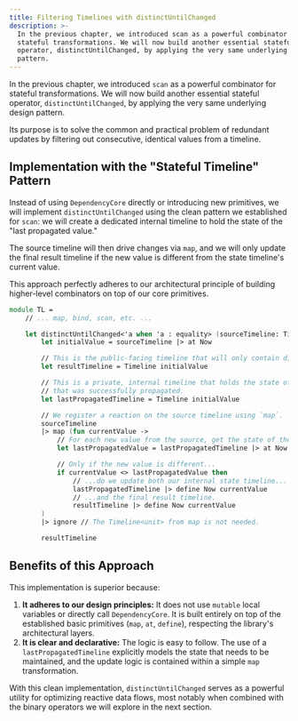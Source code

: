 ```yaml
---
title: Filtering Timelines with distinctUntilChanged
description: >-
  In the previous chapter, we introduced scan as a powerful combinator for
  stateful transformations. We will now build another essential stateful
  operator, distinctUntilChanged, by applying the very same underlying design
  pattern.
---
```

In the previous chapter, we introduced `scan` as a powerful combinator for stateful transformations. We will now build another essential stateful operator, `distinctUntilChanged`, by applying the very same underlying design pattern.

Its purpose is to solve the common and practical problem of redundant updates by filtering out consecutive, identical values from a timeline.

## Implementation with the "Stateful Timeline" Pattern

Instead of using `DependencyCore` directly or introducing new primitives, we will implement `distinctUntilChanged` using the clean pattern we established for `scan`: we will create a dedicated internal timeline to hold the state of the "last propagated value."

The source timeline will then drive changes via `map`, and we will only update the final result timeline if the new value is different from the state timeline's current value.

This approach perfectly adheres to our architectural principle of building higher-level combinators on top of our core primitives.

```fsharp
module TL =
    // ... map, bind, scan, etc. ...

    let distinctUntilChanged<'a when 'a : equality> (sourceTimeline: Timeline<'a>) : Timeline<'a> =
        let initialValue = sourceTimeline |> at Now

        // This is the public-facing timeline that will only contain distinct values.
        let resultTimeline = Timeline initialValue

        // This is a private, internal timeline that holds the state of the last value
        // that was successfully propagated.
        let lastPropagatedTimeline = Timeline initialValue

        // We register a reaction on the source timeline using `map`.
        sourceTimeline
        |> map (fun currentValue ->
            // For each new value from the source, get the state of the last propagated one.
            let lastPropagatedValue = lastPropagatedTimeline |> at Now

            // Only if the new value is different...
            if currentValue <> lastPropagatedValue then
                // ...do we update both our internal state timeline...
                lastPropagatedTimeline |> define Now currentValue
                // ...and the final result timeline.
                resultTimeline |> define Now currentValue
        )
        |> ignore // The Timeline<unit> from map is not needed.

        resultTimeline
```

## Benefits of this Approach

This implementation is superior because:

1.  **It adheres to our design principles:** It does not use `mutable` local variables or directly call `DependencyCore`. It is built entirely on top of the established basic primitives (`map`, `at`, `define`), respecting the library's architectural layers.
2.  **It is clear and declarative:** The logic is easy to follow. The use of a `lastPropagatedTimeline` explicitly models the state that needs to be maintained, and the update logic is contained within a simple `map` transformation.

With this clean implementation, `distinctUntilChanged` serves as a powerful utility for optimizing reactive data flows, most notably when combined with the binary operators we will explore in the next section.
